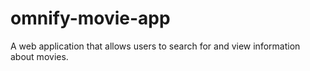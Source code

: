 # omnify-movie-app

A web application that allows users to search for and view information about movies.

